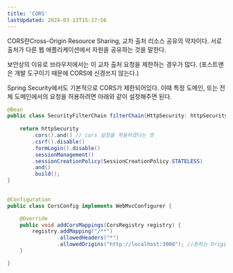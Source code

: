 ```yaml
---
title: 'CORS'
lastUpdated: 2024-03-13T15:17:56
---
```


CORS란Cross-Origin Resource Sharing, 교차 출처 리소스 공유의 약자이다. 서로 출처가 다른 웹 애플리케이션에서 자원을 공유하는 것을 말한다.

보안상의 이유로 브라우저에서는 이 교차 출처 요청을 제한하는 경우가 많다. (포스트맨은 개발 도구이기 때문에 CORS에 신경쓰지 않는다.)

Spring Security에서도 기본적으로 CORS가 제한되어있다. 이때 특정 도메인, 또는 전체 도메인에서의 요청을 허용하려면 아래와 같이 설정해주면 된다.

```java
@Bean
public class SecurityFilterChain filterChain(HttpSecurity: httpSecurity)  {
        
    return httpSecurity
        .cors().and() // cors 설정을 적용하겠다는 뜻
        .csrf().disable()
        .formLogin().disable()
        .sessionManagement()
        .sessionCreationPolicy(SessionCreationPolicy.STATELESS)
        .and()
        .build();
}
    
```

```java
@Configuration
public class CorsConfig implements WebMvcConfigurer {

    @Override
    public void addCorsMappings(CorsRegistry registry) {
        registry.addMapping("/**")
                .allowedHeaders("*")
                .allowedOrigins("http://localhost:3000"); //원하는 Origin을 적어준다
    }

}
```
